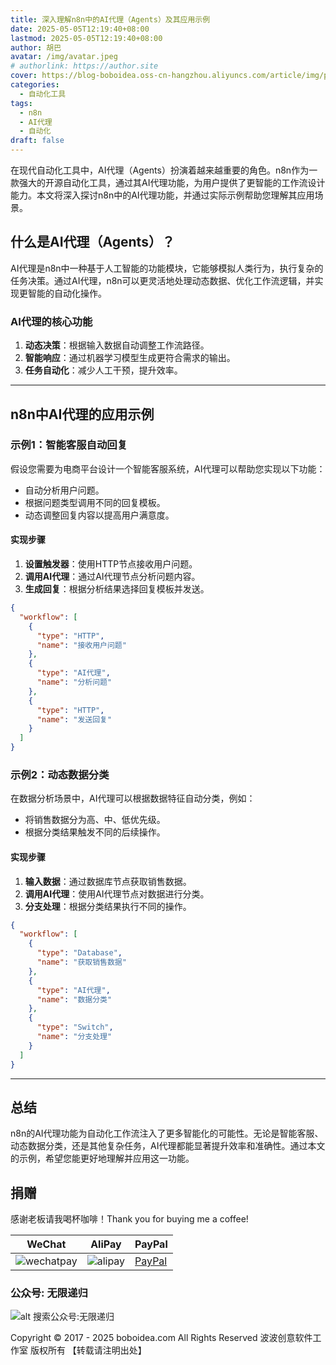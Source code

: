 ```yaml
---
title: 深入理解n8n中的AI代理（Agents）及其应用示例
date: 2025-05-05T12:19:40+08:00
lastmod: 2025-05-05T12:19:40+08:00
author: 胡巴
avatar: /img/avatar.jpeg
# authorlink: https://author.site
cover: https://blog-boboidea.oss-cn-hangzhou.aliyuncs.com/article/img/posts/auto1/哔哩哔哩上搜集的美图色图_1-1000/8.jpg
categories:
  - 自动化工具
tags:
  - n8n
  - AI代理
  - 自动化
draft: false
---
```


在现代自动化工具中，AI代理（Agents）扮演着越来越重要的角色。n8n作为一款强大的开源自动化工具，通过其AI代理功能，为用户提供了更智能的工作流设计能力。本文将深入探讨n8n中的AI代理功能，并通过实际示例帮助您理解其应用场景。

<!--more-->

## 什么是AI代理（Agents）？

AI代理是n8n中一种基于人工智能的功能模块，它能够模拟人类行为，执行复杂的任务决策。通过AI代理，n8n可以更灵活地处理动态数据、优化工作流逻辑，并实现更智能的自动化操作。

### AI代理的核心功能
1. **动态决策**：根据输入数据自动调整工作流路径。
2. **智能响应**：通过机器学习模型生成更符合需求的输出。
3. **任务自动化**：减少人工干预，提升效率。

---

## n8n中AI代理的应用示例

### 示例1：智能客服自动回复
假设您需要为电商平台设计一个智能客服系统，AI代理可以帮助您实现以下功能：
- 自动分析用户问题。
- 根据问题类型调用不同的回复模板。
- 动态调整回复内容以提高用户满意度。

#### 实现步骤
1. **设置触发器**：使用HTTP节点接收用户问题。
2. **调用AI代理**：通过AI代理节点分析问题内容。
3. **生成回复**：根据分析结果选择回复模板并发送。

```json
{
  "workflow": [
    {
      "type": "HTTP",
      "name": "接收用户问题"
    },
    {
      "type": "AI代理",
      "name": "分析问题"
    },
    {
      "type": "HTTP",
      "name": "发送回复"
    }
  ]
}
```

### 示例2：动态数据分类
在数据分析场景中，AI代理可以根据数据特征自动分类，例如：
- 将销售数据分为高、中、低优先级。
- 根据分类结果触发不同的后续操作。

#### 实现步骤
1. **输入数据**：通过数据库节点获取销售数据。
2. **调用AI代理**：使用AI代理节点对数据进行分类。
3. **分支处理**：根据分类结果执行不同的操作。

```json
{
  "workflow": [
    {
      "type": "Database",
      "name": "获取销售数据"
    },
    {
      "type": "AI代理",
      "name": "数据分类"
    },
    {
      "type": "Switch",
      "name": "分支处理"
    }
  ]
}
```

---

## 总结

n8n的AI代理功能为自动化工作流注入了更多智能化的可能性。无论是智能客服、动态数据分类，还是其他复杂任务，AI代理都能显著提升效率和准确性。通过本文的示例，希望您能更好地理解并应用这一功能。

<!--qr_code-->

## 捐赠

感谢老板请我喝杯咖啡！Thank you for buying me a coffee!

| WeChat | AliPay | PayPal |
| --- | --- | --- |
| ![wechatpay](https://blog-boboidea.oss-cn-hangzhou.aliyuncs.com/pay/wechat_%E6%94%B6%E6%AC%BE%E7%A0%81.jpg) | ![alipay](https://blog-boboidea.oss-cn-hangzhou.aliyuncs.com/pay/alipay.jpg) | [PayPal](https://paypal.me/JianboQin?country.x=C2&locale.x=zh_XC) |

### 公众号: 无限递归

![alt 搜索公众号:无限递归](https://blog-boboidea.oss-cn-hangzhou.aliyuncs.com/article/img/gongzhonghao.jpeg "无限递归")

<!--declare-declare-->

Copyright &copy; 2017 - 2025 boboidea.com All Rights Reserved 波波创意软件工作室 版权所有 【转载请注明出处】
